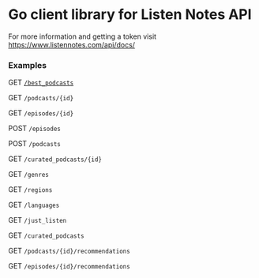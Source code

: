 # Go client library for Listen Notes API

For more information and getting a token visit https://www.listennotes.com/api/docs/



### Examples 

GET [`/best_podcasts`](examples/bestpodcasts)

GET `/podcasts/{id}`

GET `/episodes/{id}`

POST `/episodes`

POST `/podcasts`

GET `/curated_podcasts/{id}`

GET `/genres`

GET `/regions`

GET `/languages`

GET `/just_listen`

GET `/curated_podcasts`

GET `/podcasts/{id}/recommendations`

GET `/episodes/{id}/recommendations`


